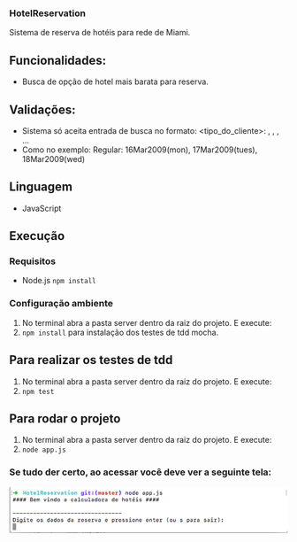 ### HotelReservation
Sistema de reserva de hotéis para rede de Miami.

## Funcionalidades:

* Busca de opção de hotel mais barata para reserva.

## Validações:

* Sistema só aceita entrada de busca no formato: <tipo_do_cliente>: <data1>, <data2>, <data3>, …
* Como no exemplo: Regular: 16Mar2009(mon), 17Mar2009(tues), 18Mar2009(wed)

## Linguagem 

* JavaScript

## Execução

### Requisitos
 * Node.js
``npm install``

### Configuração ambiente
 
1. No terminal abra a pasta server dentro da raiz do projeto. E execute:
2. ``npm install`` para instalação dos testes de tdd mocha.

## Para realizar os testes de tdd
1. No terminal abra a pasta server dentro da raiz do projeto. E execute:
2. ``npm test``

## Para rodar o projeto
1. No terminal abra a pasta server dentro da raiz do projeto. E execute:
2. ``node app.js``

 ### Se tudo der certo, ao acessar você deve ver a seguinte tela:
 ![Screenshot](HotelReservationApp.png)
